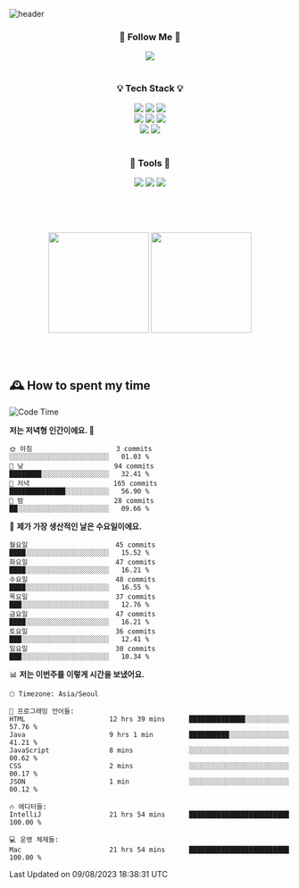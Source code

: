 ![header](https://capsule-render.vercel.app/api?type=waving&color=0:FFE29F,50:FFA99F,100:FF719A&height=300&fontAlignY=40&section=header&text=sung%20eun&fontSize=80&fontColor=FFFFFF)

<div align="center">
	<h3>🐹  Follow Me  🐹</h3>
	<a href="https://velog.io/@saeun05" target="_blank"><img src="https://img.shields.io/badge/Velog-20C997?style=flat&logo=velog&logoColor=white"/></a><br><br>
	<h3>💡  Tech Stack  💡</h3>
	<img src="https://img.shields.io/badge/Java-0078D4?style=flat"/>
	<img src="https://img.shields.io/badge/Spring-6DB33F?style=flat&logo=spring&logoColor=white"/>
	<img src="https://img.shields.io/badge/SpringBoot-6DB33F?style=flat&logo=springboot&logoColor=white"/><br>
	<img src="https://img.shields.io/badge/HTML5-E34F26?style=flat&logo=html5&logoColor=white"/>
	<img src="https://img.shields.io/badge/CSS3-1572B6?style=flat&logo=css3&logoColor=white"/>
	<img src="https://img.shields.io/badge/jQuery-0769AD?style=flat&logo=jquery&logoColor=white"/><br>
	<img src="https://img.shields.io/badge/MySQL-4479A1?style=flat&logo=mysql&logoColor=white"/>
	<img src="https://img.shields.io/badge/oracle-F80000?style=flat&logo=oracle&logoColor=white"/><br><br>
	<h3>🔦  Tools  🔦</h3>
	<img src="https://img.shields.io/badge/intelliJ IDEA-000000?style=flat&logo=intellijidea&logoColor=white"/>
	<img src="https://img.shields.io/badge/Notion-F9DC3E?style=flat&logo=notion&logoColor=white"/>
	<img src="https://img.shields.io/badge/Git-F05032?style=flat&logo=git&logoColor=white"/><br><br>
</div>

<br><br>

<div align="center">
  <img style="height:180px" src="https://github-readme-stats.vercel.app/api?username=sungeunn&show_icons=true&theme=omni&locale=kr"/>
  <img style="height:180px" src="https://github-readme-stats.vercel.app/api/top-langs/?username=sungeunn&theme=omni&layout=compact&locale=kr"/>
</div>

<br><br>

## 🕰 How to spent my time
<!--START_SECTION:waka-->
![Code Time](http://img.shields.io/badge/Code%20Time-97%20hrs%2035%20mins-blue)

**저는 저녁형 인간이에요. 🦉** 

```text
🌞 아침                     3 commits           ░░░░░░░░░░░░░░░░░░░░░░░░░   01.03 % 
🌆 낮　                     94 commits          ████████░░░░░░░░░░░░░░░░░   32.41 % 
🌃 저녁                     165 commits         ██████████████░░░░░░░░░░░   56.90 % 
🌙 밤　                     28 commits          ██░░░░░░░░░░░░░░░░░░░░░░░   09.66 % 
```
📅 **제가 가장 생산적인 날은 수요일이에요.** 

```text
월요일                      45 commits          ████░░░░░░░░░░░░░░░░░░░░░   15.52 % 
화요일                      47 commits          ████░░░░░░░░░░░░░░░░░░░░░   16.21 % 
수요일                      48 commits          ████░░░░░░░░░░░░░░░░░░░░░   16.55 % 
목요일                      37 commits          ███░░░░░░░░░░░░░░░░░░░░░░   12.76 % 
금요일                      47 commits          ████░░░░░░░░░░░░░░░░░░░░░   16.21 % 
토요일                      36 commits          ███░░░░░░░░░░░░░░░░░░░░░░   12.41 % 
일요일                      30 commits          ███░░░░░░░░░░░░░░░░░░░░░░   10.34 % 
```


📊 **저는 이번주를 이렇게 시간을 보냈어요.** 

```text
🕑︎ Timezone: Asia/Seoul

💬 프로그래밍 언어들: 
HTML                     12 hrs 39 mins      ██████████████░░░░░░░░░░░   57.76 % 
Java                     9 hrs 1 min         ██████████░░░░░░░░░░░░░░░   41.21 % 
JavaScript               8 mins              ░░░░░░░░░░░░░░░░░░░░░░░░░   00.62 % 
CSS                      2 mins              ░░░░░░░░░░░░░░░░░░░░░░░░░   00.17 % 
JSON                     1 min               ░░░░░░░░░░░░░░░░░░░░░░░░░   00.12 % 

🔥 에디터들: 
IntelliJ                 21 hrs 54 mins      █████████████████████████   100.00 % 

💻 운영 체제들: 
Mac                      21 hrs 54 mins      █████████████████████████   100.00 % 
```


 Last Updated on 09/08/2023 18:38:31 UTC
<!--END_SECTION:waka-->

